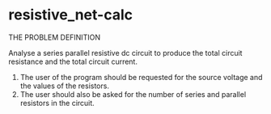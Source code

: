 # resistive_net-calc
THE PROBLEM DEFINITION

Analyse a series parallel resistive dc circuit  to produce the total circuit resistance and the total circuit current.
1.	The user of the program should be requested for the source voltage and the values of the resistors.
2.	The user should also be asked for the number of series and parallel resistors in the circuit.

